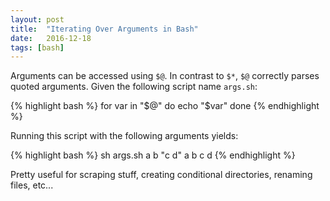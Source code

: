 ```yaml
---
layout: post
title:  "Iterating Over Arguments in Bash"
date:   2016-12-18
tags: [bash]
---
```

Arguments can be accessed using `$@`. In contrast to `$*`, `$@` correctly parses quoted arguments. Given the following script name `args.sh`:

{% highlight bash %}
for var in "$@"
do
  echo "$var"
done
{% endhighlight %}

Running this script with the following arguments yields:

{% highlight bash %}
sh args.sh a b "c d"
a
b
c d
{% endhighlight %}

Pretty useful for scraping stuff, creating conditional directories, renaming files, etc...